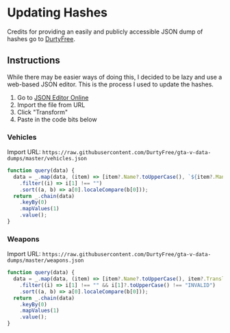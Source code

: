 # Updating Hashes
Credits for providing an easily and publicly accessible JSON dump of hashes go to [DurtyFree](https://github.com/DurtyFree/gta-v-data-dumps).

## Instructions
While there may be easier ways of doing this, I decided to be lazy and use a web-based JSON editor. This is the process I used to update the hashes.

1. Go to [JSON Editor Online](https://jsoneditoronline.org/)
2. Import the file from URL
3. Click "Transform"
4. Paste in the code bits below

### Vehicles
Import URL: `https://raw.githubusercontent.com/DurtyFree/gta-v-data-dumps/master/vehicles.json`

```js
function query(data) {
  data = _.map(data, (item) => [item?.Name?.toUpperCase(), `${item?.ManufacturerDisplayName ?? ""} ${item?.DisplayName ?? ""}`.trim()])
    .filter((i) => i[1] !== "")
    .sort((a, b) => a[0].localeCompare(b[0]));
  return _.chain(data)
    .keyBy(0)
    .mapValues(1)
    .value();
}
```

### Weapons
Import URL: `https://raw.githubusercontent.com/DurtyFree/gta-v-data-dumps/master/weapons.json`

```js
function query(data) {
  data = _.map(data, (item) => [item?.Name?.toUpperCase(), item?.TranslatedLabel?.English ?? ""])
    .filter((i) => i[1] !== "" && i[1]?.toUpperCase() !== "INVALID")
    .sort((a, b) => a[0].localeCompare(b[0]));
  return _.chain(data)
    .keyBy(0)
    .mapValues(1)
    .value();
}
```
